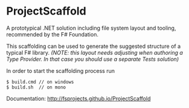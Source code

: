 # ProjectScaffold

A prototypical .NET solution including file system layout and tooling, recommended by the F# Foundation.

This scaffolding can be used to generate the suggested structure of a typical F# library.
_(NOTE: this layout needs adjusting when authoring a Type Provider. In that case you should use a separate Tests solution)_ 

In order to start the scaffolding process run 

    $ build.cmd // on windows    
    $ build.sh  // on mono

Documentation: http://fsprojects.github.io/ProjectScaffold
